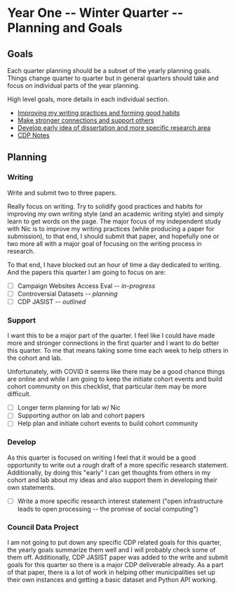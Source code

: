 # Year One -- Winter Quarter -- Planning and Goals

## Goals

Each quarter planning should be a subset of the yearly planning goals. Things change quarter to quarter but in general quarters should take and focus on individual parts of the year planning.

High level goals, more details in each individual section.

- [Improving my writing practices and forming good habits](#writing)
- [Make stronger connections and support others](#support)
- [Develop early idea of dissertation and more specific research area](#develop)
- [CDP Notes](#council-data-project)

## Planning

### Writing

Write and submit two to three papers.

Really focus on writing. Try to solidify good practices and habits for improving my own writing style (and an academic writing style) and simply learn to get words on the page. The major focus of my independent study with Nic is to improve my writing practices (while producing a paper for submission), to that end, I should submit that paper, and hopefully one or two more all with a major goal of focusing on the writing process in research.

To that end, I have blocked out an hour of time a day dedicated to writing. And the papers this quarter I am going to focus on are:

- [ ] Campaign Websites Access Eval -- _in-progress_
- [ ] Controversial Datasets -- _planning_
- [ ] CDP JASIST -- _outlined_

### Support

I want this to be a major part of the quarter. I feel like I could have made more and stronger connections in the first quarter and I want to do better this quarter. To me that means taking some time each week to help others in the cohort and lab.

Unfortunately, with COVID it seems like there may be a good chance things are online and while I am going to keep the initiate cohort events and build cohort community on this checklist, that particular item may be more difficult.

- [ ] Longer term planning for lab w/ Nic
- [ ] Supporting author on lab and cohort papers
- [ ] Help plan and initiate cohort events to build cohort community

### Develop

As this quarter is focused on writing I feel that it would be a good opportunity to write out a rough draft of a more specific research statement. Additionally, by doing this "early" I can get thoughts from others in my cohort and lab about my ideas and also support them in developing their own statements.

- [ ] Write a more specific research interest statement ("open infrastructure leads to open processing -- the promise of social computing")

### Council Data Project

I am not going to put down any specific CDP related goals for this quarter, the yearly goals summarize them well and I will probably check some of them off. Additionally, CDP JASIST paper was added to the write and submit goals for this quarter so there is a major CDP deliverable already. As a part of that paper, there is a lot of work in helping other municipalities set up their own instances and getting a basic dataset and Python API working.
